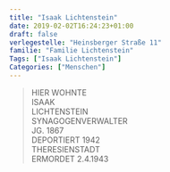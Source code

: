 ```yaml
---
title: "Isaak Lichtenstein"
date: 2019-02-02T16:24:23+01:00
draft: false
verlegestelle: "Heinsberger Straße 11"
familie: "Familie Lichtenstein"
Tags: ["Isaak Lichtenstein"]
Categories: ["Menschen"]
---
```


> HIER WOHNTE <br />
> ISAAK <br />
> LICHTENSTEIN <br />
> SYNAGOGENVERWALTER <br />
> JG. 1867 <br />
> DEPORTIERT 1942 <br />
> THERESIENSTADT <br />
> ERMORDET 2.4.1943 <br />